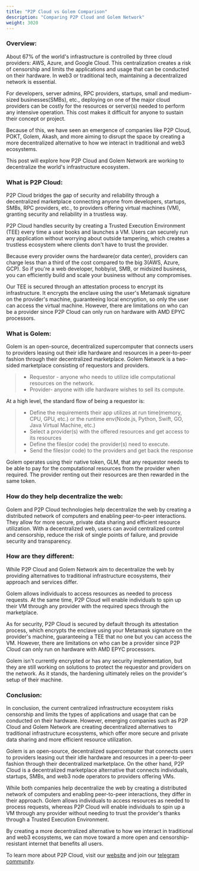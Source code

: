 ```yaml
---
title: "P2P Cloud vs Golem Comparison"
description: "Comparing P2P Cloud and Golem Network"
weight: 3020
---
```


### Overview:
About 67% of the world's infrastructure is controlled by three cloud providers: AWS, Azure, and Google Cloud. This centralization creates a risk of censorship and limits the applications and usage that can be conducted on their hardware. In web3 or traditional tech, maintaining a decentralized network is essential.

For developers, server admins,  RPC providers, startups, small and medium-sized businesses(SMBs), etc., deploying on one of the major cloud providers can be costly for the resources or server(s) needed to perform any intensive operation. This cost makes it difficult for anyone to sustain their concept or project.

Because of this, we have seen an emergence of companies like P2P Cloud, POKT, Golem, Akash, and more aiming to disrupt the space by creating a more decentralized alternative to how we interact in traditional and web3 ecosystems.  

This post will explore how P2P Cloud and Golem Network are working to decentralize the world's infrastructure ecosystem.

### What is P2P Cloud:
P2P Cloud bridges the gap of security and reliability through a decentralized marketplace connecting anyone from developers, startups, SMBs, RPC providers, etc., to providers offering virtual machines (VM), granting security and reliability in a trustless way.

P2P Cloud handles security by creating a Trusted Execution Environment (TEE) every time a user books and launches a VM. Users can securely run any application without worrying about outside tampering, which creates a trustless ecosystem where clients don't have to trust the provider.

Because every provider owns the hardware(or data center), providers can charge less than a third of the cost compared to the big 3(AWS, Azure, GCP). So if you're a web developer, hobbyist, SMB, or midsized business, you can efficiently build and scale your business without any compromises.  

Our TEE is secured through an attestation process to encrypt its infrastructure. It encrypts the enclave using the user's Metamask signature on the provider's machine, guaranteeing local encryption, so only the user can access the virtual machine. However, there are limitations on who can be a provider since P2P Cloud can only run on hardware with AMD EPYC processors. 

### What is Golem: 
Golem is an open-source, decentralized supercomputer that connects users to providers leasing out their idle hardware and resources in a peer-to-peer fashion through their decentralized marketplace. Golem Network is a two-sided marketplace consisting of requestors and providers.

> * Requestor - anyone who needs to utilize idle computational resources on the network.
> * Provider- anyone with idle hardware wishes to sell its compute.  

At a high level, the standard flow of being a requestor is:

> * Define the requirements their app utilizes at run time(memory, CPU, GPU, etc.) or the runtime env(Node.js, Python, Swift, GO, Java Virtual Machine, etc.)
> * Select a provider(s) with the offered resources and get access to its resources 
> * Define the files(or code) the provider(s) need to execute. 
> * Send the files(or code) to the providers and get back the response 
 
Golem operates using their native token, GLM, that any requestor needs to be able to pay for the computational resources from the provider when required. The provider renting out their resources are then rewarded in the same token. 

### How do they help decentralize the web:
Golem and P2P Cloud technologies help decentralize the web by creating a distributed network of computers and enabling peer-to-peer interactions. They allow for more secure, private data sharing and efficient resource utilization. With a decentralized web, users can avoid centralized control and censorship, reduce the risk of single points of failure, and provide security and transparency.

### How are they different:
While P2P Cloud and Golem Network aim to decentralize the web by providing alternatives to traditional infrastructure ecosystems, their approach and services differ.

Golem allows individuals to access resources as needed to process requests. At the same time, P2P Cloud will enable individuals to spin up their VM through any provider with the required specs through the marketplace.


As for security, P2P Cloud is secured by default through its attestation process, which encrypts the enclave using your Metamask signature on the provider's machine, guaranteeing a TEE that no one but you can access the VM. However, there are limitations on who can be a provider since P2P Cloud can only run on hardware with AMD EPYC processors.


Golem isn't currently encrypted or has any security implementation, but they are still working on solutions to protect the requestor and providers on the network. As it stands, the hardening ultimately relies on the provider's setup of their machine.

### Conclusion:
In conclusion, the current centralized infrastructure ecosystem risks censorship and limits the types of applications and usage that can be conducted on their hardware. However, emerging companies such as P2P Cloud and Golem Network are creating decentralized alternatives to traditional infrastructure ecosystems, which offer more secure and private data sharing and more efficient resource utilization.

Golem is an open-source, decentralized supercomputer that connects users to providers leasing out their idle hardware and resources in a peer-to-peer fashion through their decentralized marketplace. On the other hand, P2P Cloud is a decentralized marketplace alternative that connects individuals, startups, SMBs, and web3 node operators to providers offering VMs.


While both companies help decentralize the web by creating a distributed network of computers and enabling peer-to-peer interactions, they differ in their approach. Golem allows individuals to access resources as needed to process requests, whereas P2P Cloud will enable individuals to spin up a VM through any provider without needing to trust the provider's thanks through a Trusted Execution Environment.


By creating a more decentralized alternative to how we interact in traditional and web3 ecosystems, we can move toward a more open and censorship-resistant internet that benefits all users.  

To learn more about P2P Cloud, visit our [website](https://P2Pcloud.io/) and join our [telegram community](https://t.me/P2Pcloud). 
